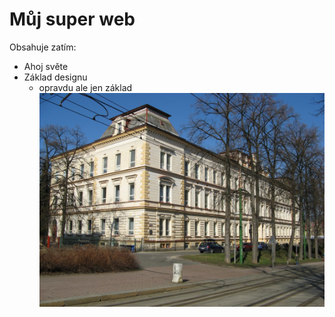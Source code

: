 # Můj super web
Obsahuje zatím:
* Ahoj světe
* Základ designu
    * opravdu ale jen základ
![pslib](./SPSSE_Liberec_1.jpg)
